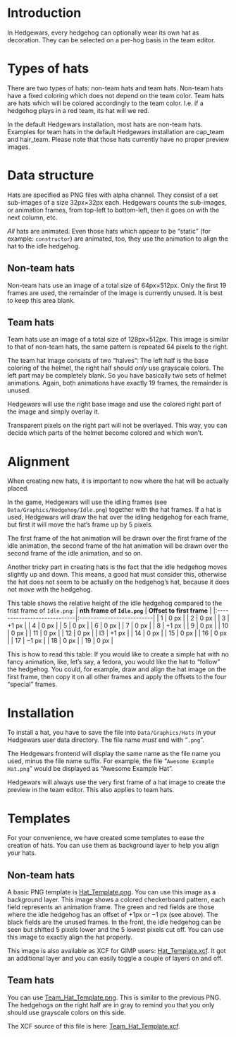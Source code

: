 # Introduction #

In Hedgewars, every hedgehog can optionally wear its own hat as decoration. They can be selected on a per-hog basis in the team editor.

# Types of hats #
There are two types of hats: non-team hats and team hats.
Non-team hats have a fixed coloring which does not depend on the team color.
Team hats are hats which will be colored accordingly to the team color.
I.e. if a hedgehog plays in a red team, its hat will we red.

In the default Hedgewars installation, most hats are non-team hats.
Examples for team hats in the default Hedgewars installation are cap\_team
and hair\_team. Please note that those hats currently have no proper
preview images.

# Data structure #
Hats are specified as PNG files with alpha channel.
They consist of a set sub-images of a size 32px×32px each.
Hedgewars counts the sub-images, or animation frames, from top-left to
bottom-left, then it goes on with the next column, etc.

_All_ hats are animated. Even those hats which appear to be “static” (for example: `constructor`)
are animated, too, they use the animation to align the hat to the idle hedgehog.

## Non-team hats ##
Non-team hats use an image of a total size of 64px×512px. Only the first
19 frames are used, the remainder of the image is currently unused.
It is best to keep this area blank.

## Team hats ##
Team hats use an image of a total size of 128px×512px. This image is similar to that of non-team hats, the same pattern is repeated 64 pixels to the right.

The team hat image consists of two “halves”: The left half is the base coloring of the helmet, the right half should _only_ use grayscale colors. The left part may be completely blank. So you have basically two sets of helmet animations. Again, both animations have exactly 19 frames, the remainder is unused.

Hedgewars will use the right base image and use the colored right part of the image and simply overlay it.

Transparent pixels on the right part will not be overlayed. This way, you can decide which parts of the helmet become colored and which won’t.


# Alignment #
When creating new hats, it is important to now where the hat will be actually placed.

In the game, Hedgewars will use the idling frames (see `Data/Graphics/Hedgehog/Idle.png`)
together with the hat frames.
If a hat is used, Hedgewars will draw the hat over the idling hedgehog for each frame, but
first it will move the hat’s frame up by 5 pixels.

The first frame of the hat animation will be drawn over the first frame of the idle animation,
the second frame of the hat animation will be drawn over the second frame of the idle animation,
and so on.

Another tricky part in creating hats is the fact that the idle hedgehog moves slightly up and down.
This means, a good hat must consider this, otherwise the hat does not seem to be actually on the
hedgehog’s hat, because it does not move with the hedgehog.

This table shows the relative height of the idle hedgehog compared to the frist frame of `Idle.png`:
| **nth frame of `Idle.png`** | **Offset to first frame** |
|:----------------------------|:--------------------------|
| 1                           | 0 px                      |
| 2                           | 0 px                      |
| 3                           | +1 px                     |
| 4                           | 0 px                      |
| 5                           | 0 px                      |
| 6                           | 0 px                      |
| 7                           | 0 px                      |
| 8                           | +1 px                     |
| 9                           | 0 px                      |
| 10                          | 0 px                      |
| 11                          | 0 px                      |
| 12                          | 0 px                      |
| l3                          | +1 px                     |
| 14                          | 0 px                      |
| 15                          | 0 px                      |
| 16                          | 0 px                      |
| 17                          | −1 px                     |
| 18                          | 0 px                      |
| 19                          | 0 px                      |

This is how to read this table: If you would like to create a simple hat with no fancy animation, like, let’s say, a fedora, you would like the hat to “follow” the hedgehog. You could, for example, draw and align the hat image on the first frame, then copy it on all other frames and apply the offsets to the four “special” frames.


# Installation #
To install a hat, you have to save the file into `Data/Graphics/Hats` in your Hedgewars
user data directory. The file name _must_ end with “`.png`”.

The Hedgewars frontend will display the same name as the file name you used, minus the file name
suffix. For example, the file “`Awesome Example Hat.png`” would be displayed as “Awesome Example Hat”.

Hedgewars will always use the very first frame of a hat image to create the preview in the team editor. This also applies to team hats.


# Templates #
For your convenience, we have created some templates to ease the creation of hats. You can use them as background layer to help you align your hats.

## Non-team hats ##
A basic PNG template is [Hat\_Template.png](http://www.hedgewars.org/images/Hat_Template.png). You can use this image as a background layer. This image shows a colored checkerboard pattern, each field represents an animation frame. The green and red fields are those where the idle hedgehog has an offset of +1px or −1 px (see above). The black fields are the unused frames. In the front, the idle hedgehog can be seen but shifted 5 pixels lower and the 5 lowest pixels cut off.
You can use this image to exactly align the hat properly.

This image is also available as XCF for GIMP users: [Hat\_Template.xcf](http://www.hedgewars.org/images/Hat_Template.xcf). It got an additional layer and you can easily toggle a couple of layers on and off.


## Team hats ##
You can use [Team\_Hat\_Template.png](http://www.hedgewars.org/images/Team_Hat_Template.png). This is similar to the previous PNG. The hedgehogs on the right half are in gray to remind you that you only should use grayscale colors on this side.

The XCF source of this file is here: [Team\_Hat\_Template.xcf](http://www.hedgewars.org/images/Team_Hat_Template.xcf).